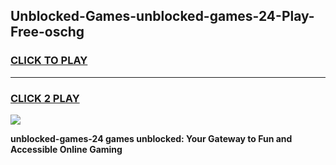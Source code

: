 
## Unblocked-Games-unblocked-games-24-Play-Free-oschg
<h3>
<a href="https://premium76.site?title=unblocked-games-24&ref=15A">CLICK TO PLAY</a></h3>
<hr>

<h3>
<a href="https://premium76.site?title=unblocked-games-24&ref=15A">CLICK 2 PLAY</a>
  
</h3>

<a href="https://premium76.site?title=unblocked-games-24&ref=15A"><img src="https://clearcache.store/games.png"></a>


**unblocked-games-24 games unblocked: Your Gateway to Fun and Accessible Online Gaming**
